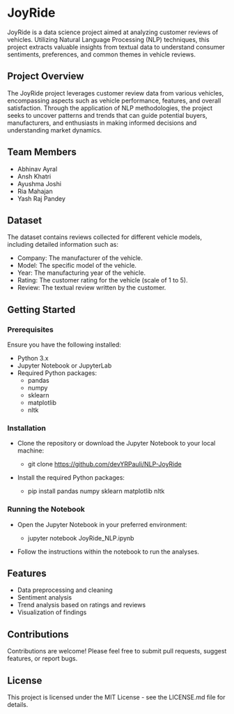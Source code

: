 # JoyRide

JoyRide is a data science project aimed at analyzing customer reviews of vehicles. Utilizing Natural Language Processing (NLP) techniques, this project extracts valuable insights from textual data to understand consumer sentiments, preferences, and common themes in vehicle reviews.

## Project Overview

The JoyRide project leverages customer review data from various vehicles, encompassing aspects such as vehicle performance, features, and overall satisfaction. Through the application of NLP methodologies, the project seeks to uncover patterns and trends that can guide potential buyers, manufacturers, and enthusiasts in making informed decisions and understanding market dynamics.

## Team Members

- Abhinav Ayral
- Ansh Khatri
- Ayushma Joshi
- Ria Mahajan
- Yash Raj Pandey

## Dataset

The dataset contains reviews collected for different vehicle models, including detailed information such as:

- Company: The manufacturer of the vehicle.
- Model: The specific model of the vehicle.
- Year: The manufacturing year of the vehicle.
- Rating: The customer rating for the vehicle (scale of 1 to 5).
- Review: The textual review written by the customer.

## Getting Started

### Prerequisites

Ensure you have the following installed:

- Python 3.x
- Jupyter Notebook or JupyterLab
- Required Python packages:
  - pandas
  - numpy
  - sklearn
  - matplotlib
  - nltk

### Installation

- Clone the repository or download the Jupyter Notebook to your local machine:

  - git clone <https://github.com/devYRPauli/NLP-JoyRide>

- Install the required Python packages:

  - pip install pandas numpy sklearn matplotlib nltk

### Running the Notebook

- Open the Jupyter Notebook in your preferred environment:

  - jupyter notebook JoyRide_NLP.ipynb

- Follow the instructions within the notebook to run the analyses.

## Features

- Data preprocessing and cleaning
- Sentiment analysis
- Trend analysis based on ratings and reviews
- Visualization of findings

## Contributions

Contributions are welcome! Please feel free to submit pull requests, suggest features, or report bugs.

## License

This project is licensed under the MIT License - see the LICENSE.md file for details.

